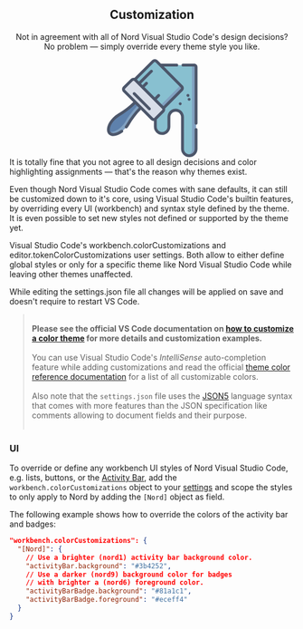 
<h2 align="center">Customization</h2>
<p align="center">Not in agreement with all of Nord Visual Studio Code's design decisions? No problem — simply override every theme style you like.</p>

<div align="center">
<svg viewBox="0 0 474 512" height="173" width="253"><path fill="#88C0D0" d="M253.239 41.3v311.594c0 19.61 15.914 35.509 35.541 35.509 19.629 0 35.541-15.898 35.541-35.509v-50.73c0-19.609 15.913-35.508 35.546-35.508 19.628 0 35.541 15.898 35.541 35.508v166.829c0 19.608 15.912 35.507 35.541 35.507 19.631 0 35.54-15.898 35.54-35.507V41.3c0-5.523-4.48-10-10.009-10H263.249c-5.529 0-10.01 4.476-10.01 10z"></path><path fill="#81A1C1" d="M456.48 31.3c5.528 0 10.009 4.477 10.009 10v427.688c0 9.813-3.976 18.679-10.411 25.108-6.425 6.422-15.315 10.402-25.125 10.402-3.692 0-7.257-.562-10.602-1.608a35.558 35.558 0 0 0 14.537-8.794c6.436-6.43 10.408-15.296 10.408-25.108V31.3h11.184z"></path><path fill="#5E81AC" d="M175.281 255.933l12.753-12.738-29.148-29.121-12.75 12.738c-25.465 25.441-54.426 47.055-85.548 65.363-8.062 4.742-16.144 10.965-23.698 18.508C9.501 338.046-.516 372.41 14.518 387.43c15.033 15.02 49.424 5.012 76.817-22.353 7.55-7.547 13.778-15.62 18.525-23.675 18.326-31.097 39.955-60.027 65.421-85.469z"></path><path fill="#81A1C1" d="M188.034 243.194l-12.753 12.738c-25.465 25.442-47.095 54.372-65.42 85.474-4.747 8.051-10.972 16.12-18.529 23.671-27.385 27.36-61.78 37.372-76.813 22.349-2.421-2.419-4.184-5.329-5.333-8.629 17.266 6.031 45.19-4.72 68.173-27.681 7.558-7.539 13.782-15.62 18.528-23.671 18.326-31.102 39.959-60.031 65.421-85.474l12.753-12.738 13.973 13.961z"></path><path fill="#88C0D0" d="M285.714 265.976l-149.63-149.492 105.344-105.25c5.001-4.992 13.106-4.992 18.106 0L391.06 142.64c5 4.992 5 13.094 0 18.086l-105.346 105.25z"></path><path fill="#81A1C1" d="M391.056 160.733L285.714 265.976l-14.864-14.852 105.351-105.242c4.947-4.949 4.993-12.922.149-17.93l14.706 14.688c5.004 4.992 5.004 13.093 0 18.093z"></path><path fill="#D8DEE9" d="M235.712 311.77L90.249 166.44c-5.001-4.996-5.001-13.094 0-18.09l39.83-39.793c5-4.996 13.105-4.996 18.106 0l145.464 145.328c5 4.996 5 13.094 0 18.09l-39.83 39.794c-5.001 4.997-13.107 4.997-18.107.001z"></path><path fill="#4C566A" d="M456.48 23.8h-58.43a7.5 7.5 0 1 0 0 15h58.43a2.504 2.504 0 0 1 2.502 2.5v293.859c0 4.142 3.361 7.5 7.507 7.5 4.148 0 7.508-3.358 7.508-7.5V41.3c0-9.653-7.856-17.5-17.517-17.5z"></path><path fill="#4C566A" d="M466.489 360.32a7.501 7.501 0 0 0-7.507 7.5v101.168c0 15.445-12.575 28.012-28.033 28.012-15.46 0-28.034-12.566-28.034-28.012V302.163c0-23.714-19.314-43.008-43.053-43.008-23.737 0-43.048 19.294-43.048 43.008v50.73c0 15.446-12.578 28.008-28.034 28.008-15.458 0-28.037-12.562-28.037-28.008v-37.437l38.212-38.18c5.215-5.208 6.972-12.563 5.32-19.239l92.094-92.008c7.917-7.91 7.917-20.785 0-28.695L297.738 38.8h67.617a7.5 7.5 0 1 0 0-15h-82.631L264.845 5.933c-7.923-7.91-20.806-7.91-28.724 0l-92.085 91.996a20.48 20.48 0 0 0-4.907-.617 20.19 20.19 0 0 0-14.361 5.941l-39.83 39.797c-7.917 7.91-7.917 20.781 0 28.691l52.822 52.777c-23.193 22.633-50.41 43.211-80.981 61.191-8.892 5.23-17.368 11.848-25.2 19.669-14.122 14.113-24.42 30.522-28.996 46.21-5.024 17.242-2.674 31.856 6.624 41.145 6.201 6.195 14.712 9.227 24.542 9.227 14.388-.004 31.591-6.503 48.455-19.078 3.32-2.479 4.004-7.18 1.525-10.495a7.508 7.508 0 0 0-10.506-1.524c-21.461 16-43.916 20.738-53.401 11.266-5.169-5.168-6.197-14.765-2.823-26.343 3.878-13.305 12.828-27.438 25.199-39.798 6.932-6.926 14.4-12.766 22.196-17.348 31.671-18.629 59.896-39.988 83.981-63.512l18.584 18.563c-23.549 24.066-44.925 52.266-63.571 83.906-2.331 3.953-5.071 7.934-8.153 11.829a7.495 7.495 0 0 0 1.24 10.534 7.482 7.482 0 0 0 4.649 1.613 7.494 7.494 0 0 0 5.896-2.852c3.503-4.429 6.635-8.977 9.305-13.516 18.001-30.547 38.599-57.737 61.252-80.909l52.822 52.772a20.171 20.171 0 0 0 14.361 5.945c.324 0 .646-.031.965-.047v29.926c0 23.715 19.315 43.008 43.052 43.008 23.738 0 43.048-19.293 43.048-43.008v-50.73c0-15.441 12.579-28.008 28.039-28.008 15.455 0 28.034 12.563 28.034 28.008v166.825c0 23.718 19.31 43.012 43.048 43.012 23.74 0 43.052-19.294 43.052-43.012V367.82a7.503 7.503 0 0 0-7.509-7.5zM246.737 16.538a5.302 5.302 0 0 1 7.487 0L385.75 147.944a5.288 5.288 0 0 1 0 7.477l-90.021 89.938-35.115-35.082 15.211-15.195a7.497 7.497 0 0 0 0-10.609c-2.933-2.926-7.688-2.926-10.616 0l-15.214 15.195-53.166-53.117 15.214-15.195a7.493 7.493 0 0 0 0-10.605c-2.933-2.926-7.687-2.93-10.616 0l-15.213 15.195-8.089-8.082 59.868-59.813a7.496 7.496 0 0 0 0-10.609c-2.932-2.93-7.687-2.93-10.615 0l-59.873 59.813-10.787-10.777 90.019-89.94zm-5.716 289.927L95.554 161.136a5.292 5.292 0 0 1 0-7.48l39.834-39.793a5.262 5.262 0 0 1 3.742-1.551c1.415 0 2.745.551 3.746 1.551L288.339 259.19a5.292 5.292 0 0 1 0 7.48l-39.83 39.794c-1.001 1-2.331 1.55-3.746 1.55s-2.741-.549-3.742-1.549z"></path><path fill="#4C566A" d="M147.911 174.819a7.513 7.513 0 0 0-10.619 0 7.493 7.493 0 0 0 0 10.605l79.417 79.345a7.503 7.503 0 0 0 5.31 2.194 7.499 7.499 0 0 0 5.306-12.804l-79.414-79.34zm276.003 7.457h-.078c-4.147 0-7.468 3.355-7.468 7.5s3.397 7.5 7.546 7.5a7.5 7.5 0 1 0 0-15zm6.186 20.5c-4.148.055-7.425 3.453-7.374 7.594.05 4.109 3.44 7.406 7.541 7.406h.098c4.146-.055 7.464-3.453 7.414-7.594-.051-4.109-3.402-7.406-7.508-7.406h-.171zm-46.595 23.106c-4.148 0-7.468 3.355-7.468 7.5 0 4.141 3.398 7.5 7.547 7.5 4.146 0 7.507-3.359 7.507-7.5 0-4.145-3.36-7.5-7.507-7.5h-.079z"></path></svg>
</div>
It is totally fine that you not agree to all design decisions and color highlighting assignments — that's the reason why themes exist.

Even though Nord Visual Studio Code comes with sane defaults, it can still be customized down to it's core, using Visual Studio Code's builtin features, by overriding every UI (workbench) and syntax style defined by the theme. It is even possible to set new styles not defined or supported by the theme yet.

Visual Studio Code's workbench.colorCustomizations and editor.tokenColorCustomizations user settings. Both allow to either define global styles or only for a specific theme like Nord Visual Studio Code while leaving other themes unaffected.

While editing the settings.json file all changes will be applied on save and doesn't require to restart VS Code.

> &nbsp;  
> **Please see the official VS Code documentation on [how to customize a color theme](https://code.visualstudio.com/docs/getstarted/themes#_customizing-a-color-theme) for more details and customization examples.**  
> &nbsp;  
> You can use Visual Studio Code's _IntelliSense_ auto-completion feature while adding customizations and read the official [theme color reference documentation](https://code.visualstudio.com/api/references/theme-color) for a list of all customizable colors.  
> &nbsp;  
> Also note that the `settings.json` file uses the [JSON5](https://json5.org/) language syntax that comes with more features than the JSON specification like comments allowing to document fields and their purpose.  
> &nbsp;

### UI

To override or define any workbench UI styles of Nord Visual Studio Code, e.g. lists, buttons, or the [Activity Bar](https://code.visualstudio.com/docs/getstarted/userinterface#_activity-bar), add the `workbench.colorCustomizations` object to your [settings](https://code.visualstudio.com/docs/getstarted/settings) and scope the styles to only apply to Nord by adding the `[Nord]` object as field.

The following example shows how to override the colors of the activity bar and badges:

```json
"workbench.colorCustomizations": {
  "[Nord]": {
    // Use a brighter (nord1) activity bar background color.
    "activityBar.background": "#3b4252",
    // Use a darker (nord9) background color for badges
    // with brighter a (nord6) foreground color.
    "activityBarBadge.background": "#81a1c1",
    "activityBarBadge.foreground": "#eceff4"
  }
}
```
